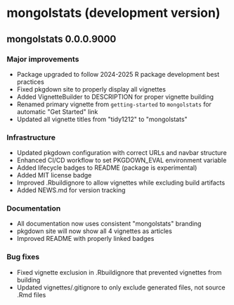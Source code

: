 # mongolstats (development version)

## mongolstats 0.0.0.9000

### Major improvements

* Package upgraded to follow 2024-2025 R package development best practices
* Fixed pkgdown site to properly display all vignettes
* Added VignetteBuilder to DESCRIPTION for proper vignette building
* Renamed primary vignette from `getting-started` to `mongolstats` for automatic "Get Started" link
* Updated all vignette titles from "tidy1212" to "mongolstats"

### Infrastructure

* Updated pkgdown configuration with correct URLs and navbar structure
* Enhanced CI/CD workflow to set PKGDOWN_EVAL environment variable
* Added lifecycle badges to README (package is experimental)
* Added MIT license badge
* Improved .Rbuildignore to allow vignettes while excluding build artifacts
* Added NEWS.md for version tracking

### Documentation

* All documentation now uses consistent "mongolstats" branding
* pkgdown site will now show all 4 vignettes as articles
* Improved README with properly linked badges

### Bug fixes

* Fixed vignette exclusion in .Rbuildignore that prevented vignettes from building
* Updated vignettes/.gitignore to only exclude generated files, not source .Rmd files
